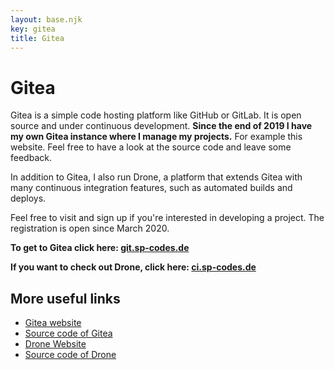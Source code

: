 ```yaml
---
layout: base.njk
key: gitea
title: Gitea
---
```

# Gitea

Gitea is a simple code hosting platform like GitHub or GitLab. It is open source and under continuous development. __Since the end of 2019 I have my own Gitea instance where I manage my projects.__ For example this website. Feel free to have a look at the source code and leave some feedback.

In addition to Gitea, I also run Drone, a platform that extends Gitea with many continuous integration features, such as automated builds and deploys.

Feel free to visit and sign up if you're interested in developing a project. The registration is open since March 2020.

__To get to Gitea click here: [git.sp-codes.de](https://git.sp-codes.de)__

__If you want to check out Drone, click here:  [ci.sp-codes.de](https://ci.sp-codes.de)__

## More useful links

* [Gitea website](https://gitea.io/en-us/)
* [Source code of Gitea](https://github.com/go-gitea/gitea)
* [Drone Website](https://drone.io/)
* [Source code of Drone](https://github.com/drone/drone)
